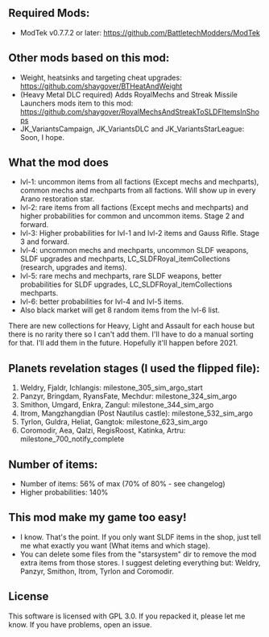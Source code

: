 ## Required Mods:
- ModTek v0.7.7.2 or later: https://github.com/BattletechModders/ModTek

## Other mods based on this mod:
- Weight, heatsinks and targeting cheat upgrades: https://github.com/shaygover/BTHeatAndWeight
- (Heavy Metal DLC required) Adds RoyalMechs and Streak Missile Launchers mods item to this mod: https://github.com/shaygover/RoyalMechsAndStreakToSLDFItemsInShops
- JK_VariantsCampaign, JK_VariantsDLC and JK_VariantsStarLeague: Soon, I hope.

## What the mod does
- lvl-1: uncommon items from all factions (Except mechs and mechparts), common mechs and mechparts from all factions. Will show up in every Arano restoration star.
- lvl-2: rare items from all factions (Except mechs and mechparts) and higher probabilities for common and uncommon items. Stage 2 and forward.
- lvl-3: Higher probabilities for lvl-1 and lvl-2 items and Gauss Rifle. Stage 3 and forward.
- lvl-4: uncommon mechs and mechparts, uncommon SLDF weapons, SLDF upgrades and mechparts, LC_SLDFRoyal_itemCollections (research, upgrades and items).
- lvl-5: rare mechs and mechparts, rare SLDF weapons, better probabilities for SLDF upgrades, LC_SLDFRoyal_itemCollections mechparts. 
- lvl-6: better probabilities for lvl-4 and lvl-5 items.
- Also black market will get 8 random items from the lvl-6 list. 


There are new collections for Heavy, Light and Assault for each house but there is no rarity there so I can't add them. I'll have to do a manual sorting for that. I'll add them in the future. Hopefully it'll happen before 2021.

## Planets revelation stages (I used the flipped file):
1. Weldry, Fjaldr, Ichlangis: milestone_305_sim_argo_start
2. Panzyr, Bringdam, RyansFate, Mechdur: milestone_324_sim_argo
3. Smithon, Umgard, Enkra, Zangul: milestone_344_sim_argo
4. Itrom, Mangzhangdian (Post Nautilus castle): milestone_532_sim_argo
5. Tyrlon, Guldra, Heliat, Gangtok: milestone_623_sim_argo
6. Coromodir, Aea, Qalzi, RegisRoost, Katinka, Artru: milestone_700_notify_complete

## Number of items:
- Number of items: 56% of max (70% of 80% - see changelog)
- Higher probabilities: 140%

## This mod make my game too easy!
- I know. That's the point. If you only want SLDF items in the shop, just tell me what exactly you want (What items and which stage).
- You can delete some files from the "starsystem" dir to remove the mod extra items from those stores. I suggest deleting everything but: Weldry, Panzyr, Smithon, Itrom, Tyrlon and Coromodir.

## License
This software is licensed with GPL 3.0. If you repacked it, please let me know. If you have problems, open an issue.
